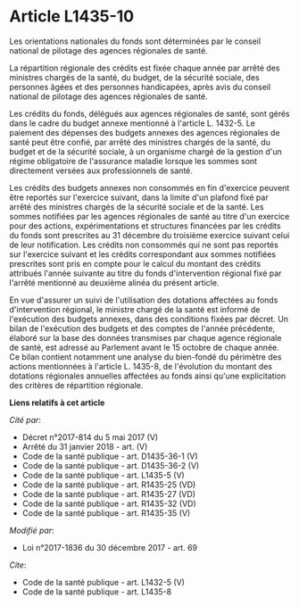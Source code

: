 # Article L1435-10

Les orientations nationales du fonds sont déterminées par le conseil national de pilotage des agences régionales de santé.

La répartition régionale des crédits est fixée chaque année par arrêté des ministres chargés de la santé, du budget, de la
sécurité sociale, des personnes âgées et des personnes handicapées, après avis du conseil national de pilotage des agences
régionales de santé.

Les crédits du fonds, délégués aux agences régionales de santé, sont gérés dans le cadre du budget annexe mentionné à
l'article L. 1432-5. Le paiement des dépenses des budgets annexes des agences régionales de santé peut être confié, par
arrêté des ministres chargés de la santé, du budget et de la sécurité sociale, à un organisme chargé de la gestion d'un
régime obligatoire de l'assurance maladie lorsque les sommes sont directement versées aux professionnels de santé.

Les crédits des budgets annexes non consommés en fin d'exercice peuvent être reportés sur l'exercice suivant, dans la limite
d'un plafond fixé par arrêté des ministres chargés de la sécurité sociale et de la santé. Les sommes notifiées par les
agences régionales de santé au titre d'un exercice pour des actions, expérimentations et structures financées par les crédits
du fonds sont prescrites au 31 décembre du troisième exercice suivant celui de leur notification. Les crédits non consommés
qui ne sont pas reportés sur l'exercice suivant et les crédits correspondant aux sommes notifiées prescrites sont pris en
compte pour le calcul du montant des crédits attribués l'année suivante au titre du fonds d'intervention régional fixé par
l'arrêté mentionné au deuxième alinéa du présent article.

En vue d'assurer un suivi de l'utilisation des dotations affectées au fonds d'intervention régional, le ministre chargé de la
santé est informé de l'exécution des budgets annexes, dans des conditions fixées par décret. Un bilan de l'exécution des
budgets et des comptes de l'année précédente, élaboré sur la base des données transmises par chaque agence régionale de
santé, est adressé au Parlement avant le 15 octobre de chaque année. Ce bilan contient notamment une analyse du bien-fondé du
périmètre des actions mentionnées à l'article L. 1435-8, de l'évolution du montant des dotations régionales annuelles
affectées au fonds ainsi qu'une explicitation des critères de répartition régionale.

**Liens relatifs à cet article**

_Cité par_:

  - Décret n°2017-814 du 5 mai 2017 (V)
  - Arrêté du 31 janvier 2018 - art. (V)
  - Code de la santé publique - art. D1435-36-1 (V)
  - Code de la santé publique - art. D1435-36-2 (V)
  - Code de la santé publique - art. L1435-5 (V)
  - Code de la santé publique - art. R1435-25 (VD)
  - Code de la santé publique - art. R1435-27 (VD)
  - Code de la santé publique - art. R1435-32 (VD)
  - Code de la santé publique - art. R1435-35 (V)

_Modifié par_:

  - Loi n°2017-1836 du 30 décembre 2017 - art. 69

_Cite_:

  - Code de la santé publique - art. L1432-5 (V)
  - Code de la santé publique - art. L1435-8
